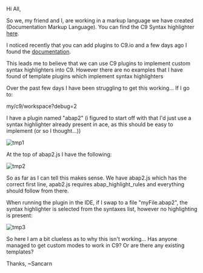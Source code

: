 Hi All,

So we, my friend and I, are working in a markup language we have created (Documentation Markup Language).
You can find the C9 Syntax highlighter [here](https://hastebin.com/jatuhiheqa.js).

I noticed recently that you can add plugins to C9.io and a few days ago I found the [documentation](https://cloud9-sdk.readme.io/docs/modes). 

This leads me to believe that we can use C9 plugins to implement custom syntax highlighters into C9. However there are no examples that I have found of template plugins which implement syntax highlighters

Over the past few days I have been struggling to get this working... If I go to:

my/c9/workspace?debug=2

I have a plugin named "abap2" (i figured to start off with that I'd just use a syntax highlighter already present in ace, as this should be easy to implement (or so I thought...))

![tmp1](https://i.imgur.com/RcOCed6.png)

At the top of abap2.js I have the following:

![tmp2](https://i.imgur.com/FWIpqmA.png)

So as far as I can tell this makes sense. We have abap2.js which has the correct first line, apab2.js requires abap_highlight_rules and everything should follow from there.

When running the plugin in the IDE, if I swap to a file "myFile.abap2", the syntax highlighter is selected from the syntaxes list, however no highlighting is present:

![tmp3](https://i.imgur.com/isz3km8.png)

So here I am a bit clueless as to why this isn't working... Has anyone managed to get custom modes to work in C9? Or are there any existing templates?

Thanks,
~Sancarn

